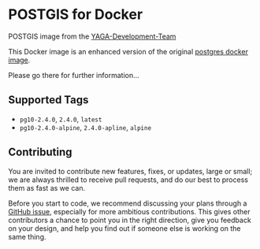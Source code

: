 # POSTGIS for Docker

POSTGIS image from the [YAGA-Development-Team](https://yagajs.org)

This Docker image is an enhanced version of the original [postgres docker image](https://hub.docker.com/r/_/postgres/).

Please go there for further information...

## Supported Tags

* `pg10-2.4.0`, `2.4.0`, `latest`
* `pg10-2.4.0-alpine`, `2.4.0-apline`, `alpine`

## Contributing

You are invited to contribute new features, fixes, or updates, large or small; we are always thrilled to receive pull
requests, and do our best to process them as fast as we can.

Before you start to code, we recommend discussing your plans through a
[GitHub issue](https://github.com/yagajs/docker-postgis/issues), especially for more ambitious contributions.
This gives other contributors a chance to point you in the right direction, give you feedback on your design, and help
you find out if someone else is working on the same thing.
